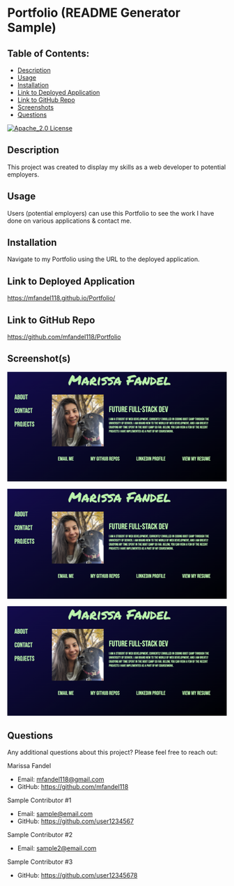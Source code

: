 # Portfolio (README Generator Sample)

## Table of Contents:

- [Description](#description)
- [Usage](#usage)
- [Installation](#installation)
- [Link to Deployed Application](#link-to-deployed-application)
- [Link to GitHub Repo](#link-to-github-repo)
- [Screenshots](#screenshots)
- [Questions](#questions)

[![Apache_2.0 License](https://img.shields.io/badge/License-Apache_2.0-blue.svg)](https://opensource.org/licenses/)

## Description

This project was created to display my skills as a web developer to potential employers.

## Usage

Users (potential employers) can use this Portfolio to see the work I have done on various applications & contact me.

## Installation

Navigate to my Portfolio using the URL to the deployed application.

## Link to Deployed Application

https://mfandel118.github.io/Portfolio/

## Link to GitHub Repo

https://github.com/mfandel118/Portfolio

## Screenshot(s)

![Screenshot](./assets/portfolio.png)

![Another Screenshot](./assets/portfolio.png)

![Third Screenshot](./assets/portfolio.png)

## Questions

Any additional questions about this project? Please feel free to reach out:

Marissa Fandel

- Email: mfandel118@gmail.com
- GitHub: https://github.com/mfandel118

Sample Contributor #1

- Email: sample@email.com
- GitHub: https://github.com/user1234567

Sample Contributor #2

- Email: sample2@email.com

Sample Contributor #3

- GitHub: https://github.com/user12345678
